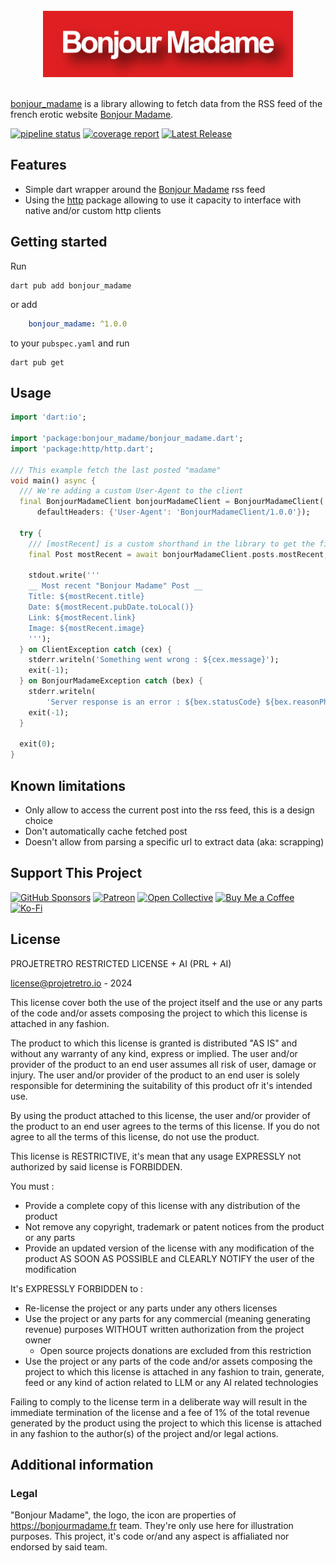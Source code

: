 <br />
<div style="text-align: center;">
    <img alt="Bonjour Madame written in white in a red rectangle" src=".assets/logo_large.png" width="400" height="106">
</div>
<br />

[bonjour_madame](https://pub.dev/bonjour_madame) is a library allowing to fetch data from the RSS feed of the french erotic website [Bonjour Madame](https://bonjourmadame.fr).


[![pipeline status](https://gitlab.projetretro.io/shalien/bonjour_madame/badges/main/pipeline.svg)](https://gitlab.projetretro.io/shalien/bonjour_madame/-/commits/main)
[![coverage report](https://gitlab.projetretro.io/shalien/bonjour_madame/badges/main/coverage.svg)](https://gitlab.projetretro.io/shalien/bonjour_madame/-/commits/main)
[![Latest Release](https://gitlab.projetretro.io/shalien/bonjour_madame/-/badges/release.svg)](https://gitlab.projetretro.io/shalien/bonjour_madame/-/releases)

## Features

- Simple dart wrapper around the [Bonjour Madame](https://bonjourmadame.fr) rss feed
- Using the [http](https://pub.dev/http) package allowing to use it capacity to interface with native and/or custom http clients


## Getting started

Run 

```shell
dart pub add bonjour_madame
```

or add 

```yml
    bonjour_madame: ^1.0.0
```

to your `pubspec.yaml` and run 

```shell
dart pub get
```

## Usage

```dart
import 'dart:io';

import 'package:bonjour_madame/bonjour_madame.dart';
import 'package:http/http.dart';

/// This example fetch the last posted "madame"
void main() async {
  /// We're adding a custom User-Agent to the client
  final BonjourMadameClient bonjourMadameClient = BonjourMadameClient(
      defaultHeaders: {'User-Agent': 'BonjourMadameClient/1.0.0'});

  try {
    /// [mostRecent] is a custom shorthand in the library to get the first (last item add) to the feed
    final Post mostRecent = await bonjourMadameClient.posts.mostRecent;

    stdout.write('''
    __ Most recent "Bonjour Madame" Post __
    Title: ${mostRecent.title}
    Date: ${mostRecent.pubDate.toLocal()}
    Link: ${mostRecent.link}
    Image: ${mostRecent.image}
    ''');
  } on ClientException catch (cex) {
    stderr.writeln('Something went wrong : ${cex.message}');
    exit(-1);
  } on BonjourMadameException catch (bex) {
    stderr.writeln(
        'Server response is an error : ${bex.statusCode} ${bex.reasonPhrase}');
    exit(-1);
  }

  exit(0);
}
```

## Known limitations

- Only allow to access the current post into the rss feed, this is a design choice
- Don't automatically cache fetched post
- Doesn't allow from parsing a specific url to extract data (aka: scrapping)

## Support This Project

[![GitHub Sponsors](https://img.shields.io/badge/Sponsor-GitHub-blueviolet?style=flat-square&logo=github)](https://github.com/sponsors/shalien)
[![Patreon](https://img.shields.io/badge/Support-Patreon-F96854?style=flat-square&logo=patreon)](https://patreon.com/shalien)
[![Open Collective](https://img.shields.io/badge/Donate-Open%20Collective-007EC6?style=flat-square&logo=open-collective)](https://opencollective.com/bonjour_madame)
[![Buy Me a Coffee](https://img.shields.io/badge/Buy_Me_a_Coffee-FFDD00?style=flat-square&logo=buy-me-a-coffee&logoColor=black)](https://www.buymeacoffee.com/shalien)
[![Ko-Fi](https://img.shields.io/badge/Support-Ko--fi-29ABE0?style=flat-square&logo=ko-fi)](https://ko-fi.com/shalien)


## License

PROJETRETRO RESTRICTED LICENSE + AI (PRL + AI)

[license@projetretro.io](license@projetretro.io) - 2024

This license cover both the use of the project itself and the use or any parts of the code and/or assets composing the
project to which this license is attached in any fashion.

The product to which this license is granted is distributed "AS IS" and without any warranty of any kind, express or
implied.
The user and/or provider of the product to an end user assumes all risk of user, damage or injury.
The user and/or provider of the product to an end user is solely responsible for determining the suitability of this
product ofr it's intended use.

By using the product attached to this license, the user and/or provider of the product to an end user agrees to the
terms of this license.
If you do not agree to all the terms of this license, do not use the product.

This license is RESTRICTIVE, it's mean that any usage EXPRESSLY not authorized by said license is FORBIDDEN.

You must :

- Provide a complete copy of this license with any distribution of the product
- Not remove any copyright, trademark or patent notices from the product or any parts
- Provide an updated version of the license with any modification of the product AS SOON AS POSSIBLE and CLEARLY NOTIFY
  the user of the modification

It's EXPRESSLY FORBIDDEN to :

- Re-license the project or any parts under any others licenses
- Use the project or any parts for any commercial (meaning generating revenue) purposes WITHOUT written authorization
  from the project owner
    - Open source projects donations are excluded from this restriction
- Use the project or any parts of the code and/or assets composing the project to which this license is attached in any
  fashion to train, generate, feed or any kind of action related to LLM or any AI related technologies

Failing to comply to the license term in a deliberate way will result in the immediate termination of the license and a
fee of 1% of the total revenue generated by the product using the project to which this license is attached in any
fashion to the author(s) of the project and/or legal actions.




## Additional information

### Legal

"Bonjour Madame", the logo, the icon are properties of https://bonjourmadame.fr team. They're only use here for illustration purposes.
This project, it's code or/and any aspect is affialiated nor endorsed by said team.


